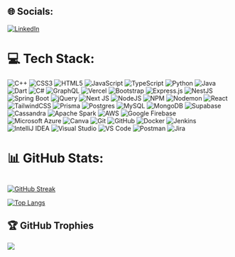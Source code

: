 ## 🌐 Socials:
 [![LinkedIn](https://img.shields.io/badge/LinkedIn-%230077B5.svg?logo=linkedin&logoColor=white)](www.linkedin.com/in/shahd-khattab)<br/>

# 💻 Tech Stack:
![C++](https://img.shields.io/badge/c++-%2300599C.svg?style=plastic&logo=c%2B%2B&logoColor=white)
![CSS3](https://img.shields.io/badge/css3-%231572B6.svg?style=plastic&logo=css3&logoColor=white)
![HTML5](https://img.shields.io/badge/html5-%23E34F26.svg?style=plastic&logo=html5&logoColor=white)
![JavaScript](https://img.shields.io/badge/javascript-%23323330.svg?style=plastic&logo=javascript&logoColor=%23F7DF1E)
![TypeScript](https://img.shields.io/badge/typescript-%23007ACC.svg?style=plastic&logo=typescript&logoColor=white)
![Python](https://img.shields.io/badge/python-%2314354C.svg?style=plastic&logo=python&logoColor=white)
![Java](https://img.shields.io/badge/java-%23ED8B00.svg?style=plastic&logo=java&logoColor=white)
![Dart](https://img.shields.io/badge/dart-%230175C2.svg?style=plastic&logo=dart&logoColor=white)
![C#](https://img.shields.io/badge/csharp-%23239120.svg?style=plastic&logo=csharp&logoColor=white)
![GraphQL](https://img.shields.io/badge/graphql-E10098?style=plastic&logo=graphql&logoColor=white)
![Vercel](https://img.shields.io/badge/vercel-%23000000.svg?style=plastic&logo=vercel&logoColor=white)
![Bootstrap](https://img.shields.io/badge/bootstrap-%238511FA.svg?style=plastic&logo=bootstrap&logoColor=white)
![Express.js](https://img.shields.io/badge/express.js-%23404d59.svg?style=plastic&logo=express&logoColor=%2361DAFB)
![NestJS](https://img.shields.io/badge/nestjs-%23E0234E.svg?style=plastic&logo=nestjs&logoColor=white)
![Spring Boot](https://img.shields.io/badge/springboot-%236DB33F.svg?style=plastic&logo=springboot&logoColor=white)
![jQuery](https://img.shields.io/badge/jquery-%230769AD.svg?style=plastic&logo=jquery&logoColor=white)
![Next JS](https://img.shields.io/badge/Next-black?style=plastic&logo=next.js&logoColor=white)
![NodeJS](https://img.shields.io/badge/node.js-6DA55F?style=plastic&logo=node.js&logoColor=white)
![NPM](https://img.shields.io/badge/NPM-%23CB3837.svg?style=plastic&logo=npm&logoColor=white)
![Nodemon](https://img.shields.io/badge/NODEMON-%23323330.svg?style=plastic&logo=nodemon&logoColor=%BBDEAD)
![React](https://img.shields.io/badge/react-%2320232a.svg?style=plastic&logo=react&logoColor=%2361DAFB)
![TailwindCSS](https://img.shields.io/badge/tailwindcss-%2338B2AC.svg?style=plastic&logo=tailwind-css&logoColor=white)
![Prisma](https://img.shields.io/badge/Prisma-3982CE?style=plastic&logo=Prisma&logoColor=white)
![Postgres](https://img.shields.io/badge/postgres-%23316192.svg?style=plastic&logo=postgresql&logoColor=white)
![MySQL](https://img.shields.io/badge/mysql-4479A1.svg?style=plastic&logo=mysql&logoColor=white)
![MongoDB](https://img.shields.io/badge/MongoDB-%234ea94b.svg?style=plastic&logo=mongodb&logoColor=white)
![Supabase](https://img.shields.io/badge/supabase-%2300D1A0.svg?style=plastic&logo=supabase&logoColor=white)
![Cassandra](https://img.shields.io/badge/cassandra-%231287B1.svg?style=plastic&logo=apachecassandra&logoColor=white)
![Apache Spark](https://img.shields.io/badge/Apache%20Spark-E25A1C?style=plastic&logo=apachespark&logoColor=white)
![AWS](https://img.shields.io/badge/Amazon%20AWS-%23232F3E.svg?style=plastic&logo=amazonaws&logoColor=white)
![Google Firebase](https://img.shields.io/badge/firebase-%23039BE5.svg?style=plastic&logo=firebase)
![Microsoft Azure](https://img.shields.io/badge/Microsoft%20Azure-0089D6?style=plastic&logo=microsoftazure&logoColor=white)
![Canva](https://img.shields.io/badge/Canva-%2300C4CC.svg?style=plastic&logo=Canva&logoColor=white)
![Git](https://img.shields.io/badge/git-%23F05033.svg?style=plastic&logo=git&logoColor=white)
![GitHub](https://img.shields.io/badge/github-%23121011.svg?style=plastic&logo=github&logoColor=white)
![Docker](https://img.shields.io/badge/docker-%230db7ed.svg?style=plastic&logo=docker&logoColor=white)
![Jenkins](https://img.shields.io/badge/jenkins-%232C5263.svg?style=plastic&logo=jenkins&logoColor=white)
![IntelliJ IDEA](https://img.shields.io/badge/IntelliJ-000000.svg?style=plastic&logo=intellijidea&logoColor=white)
![Visual Studio](https://img.shields.io/badge/Visual%20Studio-5C2D91.svg?style=plastic&logo=visualstudio&logoColor=white)
![VS Code](https://img.shields.io/badge/Visual%20Studio%20Code-0078D4.svg?style=plastic&logo=visualstudiocode&logoColor=white)
![Postman](https://img.shields.io/badge/Postman-FF6C37?style=plastic&logo=postman&logoColor=white)
![Jira](https://img.shields.io/badge/jira-%230A0FFF.svg?style=plastic&logo=jira&logoColor=white)

# 📊 GitHub Stats:
<img src="https://komarev.com/ghpvc/?username=Shahd-Khattab&style=flat-square&color=green" alt=""/>

[![GitHub Streak](http://github-readme-streak-stats.herokuapp.com?user=Shahd-Khattab&theme=white&border_radius=4.7)](https://git.io/streak-stats)

[![Top Langs](https://github-readme-stats.vercel.app/api/top-langs/?username=Shahd-Khattab&layout=compact&theme=vision-friendly-dark)](https://github.com/anuraghazra/github-readme-stats)

## 🏆 GitHub Trophies
![](https://github-profile-trophy.vercel.app/?username=Shahd-Khattab&theme=discord_old_blurple&no-frame=true&no-bg=true&margin-w=4)


